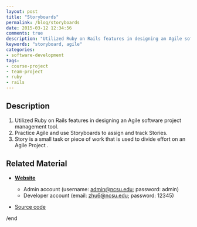 ```yaml
---
layout: post
title: "Storyboards"
permalink: /blog/storyboards
date: 2015-03-12 12:34:56
comments: true
description: "Utilized Ruby on Rails features in designing an Agile software project management tool."
keywords: "storyboard, agile"
categories:
- software-development
tags:
- course-project
- team-project
- ruby
- rails
---
```


## Description

1. Utilized Ruby on Rails features in designing an Agile software project management tool.
2. Practice Agile and use Storyboards to assign and track Stories.
3. Story is a small task or piece of work that is used to divide effort on an Agile Project .

## Related Material

* <b><u><a href="https://desolate-shore-1596.herokuapp.com/login" target="_blank">Website</a></u></b>

  * Admin account (username: admin@ncsu.edu; password: admin)
  * Developer account (email: zhu6@ncsu.edu; password: 12345)

* <u><a href="https://github.com/Storyboard-OOP-NCSU/Storyboards" target="_blank">Source code</a></u>


/end
